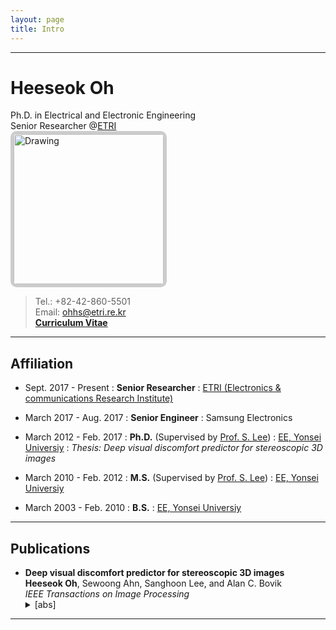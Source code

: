 ```yaml
---
layout: page
title: Intro
---
```


***

Heeseok Oh
============
Ph.D. in Electrical and Electronic Engineering<br>
Senior Researcher @[ETRI](http://etri.re.kr)<br>
<img src="http://ohheeseok.github.io/assets/img/DSC01682_h.jpg" alt="Drawing" style="
      height: 240px;
      border: 5px solid #ccc;
      border-radius: 10px;
      -moz-border-radius: 10px;
      -khtml-border-radius: 10px;
      -webkit-border-radius: 10px;
      "/><br>
> Tel.: +82-42-860-5501<br>
> Email: <ohhs@etri.re.kr><br>
> [**Curriculum Vitae**](http://ohheeseok.github.io/menu/heeseokoh-cv.pdf)
	  
***

Affiliation
---------

- Sept. 2017 - Present
:   **Senior Researcher** 
:	[ETRI (Electronics & communications Research Institute)](http://etri.re.kr)

- March 2017 - Aug. 2017
:   **Senior Engineer**
:	Samsung Electronics<br>

- March 2012 - Feb. 2017
:   **Ph.D.** (Supervised by [Prof. S. Lee](http://insight.yonsei.ac.kr))
:	[EE, Yonsei Universiy](http://ee.yonsei.ac.kr)
:	*Thesis: Deep visual discomfort predictor for stereoscopic 3D images*

- March 2010 - Feb. 2012
:   **M.S.** (Supervised by [Prof. S. Lee](http://insight.yonsei.ac.kr))
:	[EE, Yonsei Universiy](http://ee.yonsei.ac.kr)

- March 2003 - Feb. 2010
:   **B.S.**
:	[EE, Yonsei Universiy](http://ee.yonsei.ac.kr)

***

## Publications

- **Deep visual discomfort predictor for stereoscopic 3D images**<br>
**Heeseok Oh**, Sewoong Ahn, Sanghoon Lee, and Alan C. Bovik<br>
*IEEE Transactions on Image Processing*<br><details><summary>[abs]</summary>abstract here</details>

***